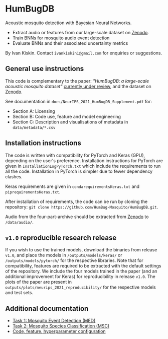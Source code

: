 # HumBugDB
Acoustic mosquito detection with Bayesian Neural Networks.

* Extract audio or features from our large-scale dataset on [Zenodo](https://zenodo.org/record/4904800).
* Train BNNs for mosquito audio event detection
* Evaluate BNNs and their associated uncertainty metrics

By Ivan Kiskin. Contact `ivankiskin1@gmail.com` for enquiries or suggestions.

## General use instructions
This code is complementary to the paper: *"HumBugDB: a large-scale acoustic mosquito dataset"* [currently under review](https://neurips.cc/Conferences/2021/CallForDatasetsBenchmarks#:~:text=NeurIPS%202021%20Datasets%20and%20Benchmarks,how%20to%20improve%20dataset%20development.), and the dataset on [Zenodo](https://zenodo.org/record/4904800).

See documentation in `docs/NeurIPS_2021_HumBugDB_Supplement.pdf` for:
* Section A: Licensing
* Section B: Code use, feature and model engineering
* Section C: Description and visualisations of metadata in `data/metadata/*.csv` 

## Installation instructions
The code is written with compatibility for PyTorch and Keras (GPU), depending on the user's preference. Installation instructions for PyTorch are given in `InstallationLogPyTorch.txt` which include the requirements to run all the code. Installation in PyTorch is simpler due to fewer dependency clashes. 

Keras requirements are given in `condarequirementsKeras.txt` and `piprequirementsKeras.txt`. 

After installation of requirements, the code can be run by cloning the repository:
`git clone https://github.com/HumBug-Mosquito/HumBugDB.git`.

Audio from the four-part-archive should be extracted from [Zenodo](https://zenodo.org/record/4904800) to `/data/audio/`.

## `v1.0` reproducible research release
If you wish to use the trained models, download the binaries from release `v1.0`, and place the models in `/outputs/models/keras/` or `/outputs/models/pytorch/` for the respective libraries. Note that for compatibility, features are required to be extracted with the default settings of the repository. We include the four models trained in the paper (and an additional improvement for Keras) for reproducibility in release `v1.0`. The plots of the paper are present in `outputs/plots/neurips_2021_reproducibility/` for the respective models and test sets. 

## Additional documentation
* [Task 1: Mosquito Event Detection (MED)](https://github.com/HumBug-Mosquito/HumBugDB/blob/devel/docs/mosquito_event_detection.md)
* [Task 2: Mosquito Species Classification (MSC)](https://github.com/HumBug-Mosquito/HumBugDB/blob/devel/docs/mosquito_species_classification.md)
* [Code, feature, hyperparameter configuration](https://github.com/HumBug-Mosquito/HumBugDB/blob/devel/docs/code_configuration.md)
